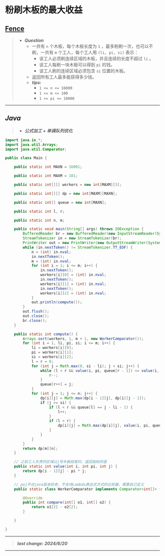 # 粉刷木板的最大收益

## [Fence](http://poj.org/problem?id=1821)

> - ***Question***
>   - 一共有 `n` 个木板，每个木板长度为 `1` ，最多粉刷一次，也可以不刷，一共有 `m` 个工人，每个工人用 `(li, pi, si)` 表示：
>     - 该工人必须刷连续区域的木板，并且连续的长度不超过 `li` 。
>     - 该工人每刷一块木板可以得到 `pi` 的钱。
>     - 该工人刷的连续区域必须包含 `si` 位置的木板。
>   - 返回所有工人最多能获得多少钱。
>   - ***tips:***
>     - `1 <= n <= 16000`
>     - `1 <= m <= 100`
>     - `1 <= pi <= 10000`

---

## *Java*

> - ***公式加工 + 单调队列优化***

```java
import java.io.*;
import java.util.Arrays;
import java.util.Comparator;

public class Main {

    public static int MAXN = 16001;

    public static int MAXM = 101;

    public static int[][] workers = new int[MAXM][3];

    public static int[][] dp = new int[MAXM][MAXN];

    public static int[] queue = new int[MAXN];

    public static int l, r;

    public static int n, m;

    public static void main(String[] args) throws IOException {
        BufferedReader br = new BufferedReader(new InputStreamReader(System.in));
        StreamTokenizer in = new StreamTokenizer(br);
        PrintWriter out = new PrintWriter(new OutputStreamWriter(System.out));
        while (in.nextToken() != StreamTokenizer.TT_EOF) {
            n = (int) in.nval;
            in.nextToken();
            m = (int) in.nval;
            for (int i = 1; i <= m; i++) {
                in.nextToken();
                workers[i][0] = (int) in.nval;
                in.nextToken();
                workers[i][1] = (int) in.nval;
                in.nextToken();
                workers[i][2] = (int) in.nval;
            }
            out.println(compute());
        }
        out.flush();
        out.close();
        br.close();
    }

    public static int compute() {
        Arrays.sort(workers, 1, m + 1, new WorkerComparator());
        for (int i = 1, li, pi, si; i <= m; i++) {
            li = workers[i][0];
            pi = workers[i][1];
            si = workers[i][2];
            l = r = 0;
            for (int j = Math.max(0, si - li); j < si; j++) {
                while (l < r && value(i, pi, queue[r - 1]) <= value(i, pi, j)) {
                    r--;
                }
                queue[r++] = j;
            }
            for (int j = 1; j <= n; j++) {
                dp[i][j] = Math.max(dp[i - 1][j], dp[i][j - 1]);
                if (j >= si) {
                    if (l < r && queue[l] == j - li - 1) {
                        l++;
                    }
                    if (l < r) {
                        dp[i][j] = Math.max(dp[i][j], value(i, pi, queue[l]) + pi * j);
                    }
                }
            }
        }
        return dp[m][n];
    }

    // 之前工人负责的区域以j号木板结尾时，返回指标的值
    public static int value(int i, int pi, int j) {
        return dp[i - 1][j] - pi * j;
    }

    // poj平台java版本较老，不支持Lambda表达式方式的比较器，需要自己定义
    public static class WorkerComparator implements Comparator<int[]> {

        @Override
        public int compare(int[] o1, int[] o2) {
            return o1[2] - o2[2];
        }

    }

}
```

---

> ***last change: 2024/6/20***

---
